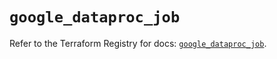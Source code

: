 # `google_dataproc_job`

Refer to the Terraform Registry for docs: [`google_dataproc_job`](https://registry.terraform.io/providers/hashicorp/google/5.40.0/docs/resources/dataproc_job).
